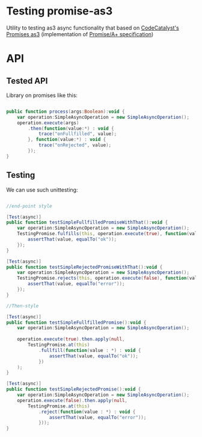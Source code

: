 Testing promise-as3
===================

Utility to testing as3 async functionality that based on [CodeCatalyst's Promises as3](https://github.com/CodeCatalyst/promise-as3) (implementation of [Promise/A+ specification](https://github.com/promises-aplus/promises-spec))

# API

## Tested API

Library on promises like this:

```actionscript

public function process(args:Boolean):void {
	var operation:SimpleAsyncOperation = new SimpleAsyncOperation();	
	operation.execute(args)
		.then(function(value:*) : void {
			trace("onFullfilled", value);
		}, function(value:*) : void {
			trace("onRejected", value);
		});
}

```

## Testing

We can use such unittesting:

```actionscript

//end-point style

[Test(async)]
public function testSimpleFullfilledPromiseWithThat():void {
    var operation:SimpleAsyncOperation = new SimpleAsyncOperation();
    TestingPromise.fulfills(this, operation.execute(true), function(value:*):void {
        assertThat(value, equalTo("ok"));
    });
}

[Test(async)]
public function testSimpleRejectedPromiseWithThat():void {
    var operation:SimpleAsyncOperation = new SimpleAsyncOperation();
    TestingPromise.rejects(this, operation.execute(false), function(value:*):void {
        assertThat(value, equalTo("error"));
    });
}

//Then-style

[Test(async)]
public function testSimpleFullfilledPromise():void {
	var operation:SimpleAsyncOperation = new SimpleAsyncOperation();
	
	operation.execute(true).then.apply(null, 
		TestingPromise.at(this)
			.fullfill(function(value : *) : void {
				assertThat(value, equalTo("ok"));
			})
	);
}

[Test(async)]
public function testSimpleRejectedPromise():void {
	var operation:SimpleAsyncOperation = new SimpleAsyncOperation();
	operation.execute(false).then.apply(null, 
		TestingPromise.at(this)
			.reject(function(value : *) : void {
				assertThat(value, equalTo("error"));
			}));
}
```